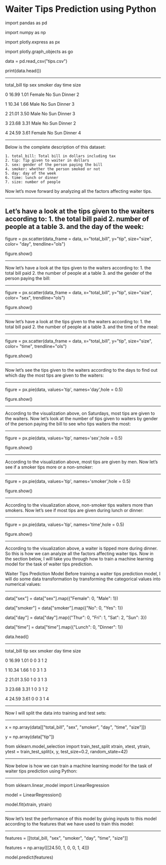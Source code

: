 # Waiter Tips Prediction using Python

import pandas as pd

import numpy as np

import plotly.express as px

import plotly.graph_objects as go

data = pd.read_csv("tips.csv")

print(data.head())

----------------------------------------------------------------------------------------------------------------------------------------
   total_bill   tip     sex smoker  day    time  size
   
0       16.99  1.01  Female     No  Sun  Dinner     2

1       10.34  1.66    Male     No  Sun  Dinner     3

2       21.01  3.50    Male     No  Sun  Dinner     3

3       23.68  3.31    Male     No  Sun  Dinner     2

4       24.59  3.61  Female     No  Sun  Dinner     4

----------------------------------------------------------------------------------------------------------------------------------------

Below is the complete description of this dataset:

    1. total_bill: Total bill in dollars including tax
    2. tip: Tip given to waiter in dollars
    3. sex: gender of the person paying the bill
    4. smoker: whether the person smoked or not
    5. day: day of the week
    6. time: lunch or dinner
    7. size: number of people

Now let’s move forward by analyzing all the factors affecting waiter tips.

----------------------------------------------------------------------------------------------------------------------------------------
Let’s have a look at the tips given to the waiters according to:
    1. the total bill paid
    2. number of people at a table
    3. and the day of the week:
----------------------------------------------------------------------------------------------------------------------------------------
  
figure = px.scatter(data_frame = data, x="total_bill",
                    y="tip", size="size", color= "day", trendline="ols")
                    
figure.show()

----------------------------------------------------------------------------------------------------------------------------------------

Now let’s have a look at the tips given to the waiters according to: 
    1. the total bill paid
    2. the number of people at a table
    3. and the gender of the person paying the bill:

----------------------------------------------------------------------------------------------------------------------------------------

figure = px.scatter(data_frame = data, x="total_bill", y="tip", size="size", color= "sex", trendline="ols")

figure.show()

----------------------------------------------------------------------------------------------------------------------------------------

Now let’s have a look at the tips given to the waiters according to:
    1. the total bill paid
    2. the number of people at a table
    3. and the time of the meal:

----------------------------------------------------------------------------------------------------------------------------------------

figure = px.scatter(data_frame = data, x="total_bill",
                    y="tip", size="size", color= "time", trendline="ols")
                    
figure.show()

----------------------------------------------------------------------------------------------------------------------------------------

Now let’s see the tips given to the waiters according to the days to find out which day the most tips are given to the waiters:

----------------------------------------------------------------------------------------------------------------------------------------

figure = px.pie(data, 
             values='tip', 
             names='day',hole = 0.5)
             
figure.show()

----------------------------------------------------------------------------------------------------------------------------------------

According to the visualization above, on Saturdays, most tips are given to the waiters.
Now let’s look at the number of tips given to waiters by gender of the person paying the bill to see who tips waiters the most:

----------------------------------------------------------------------------------------------------------------------------------------

figure = px.pie(data, 
             values='tip', 
             names='sex',hole = 0.5)
             
figure.show()

----------------------------------------------------------------------------------------------------------------------------------------

According to the visualization above, most tips are given by men. Now let’s see if a smoker tips more or a non-smoker:

----------------------------------------------------------------------------------------------------------------------------------------

figure = px.pie(data, 
             values='tip', 
             names='smoker',hole = 0.5)
             
figure.show()

----------------------------------------------------------------------------------------------------------------------------------------

According to the visualization above, non-smoker tips waiters more than smokers. Now let’s see if most tips are given during lunch or dinner:

----------------------------------------------------------------------------------------------------------------------------------------

figure = px.pie(data, 
             values='tip', 
             names='time',hole = 0.5)
             
figure.show()

----------------------------------------------------------------------------------------------------------------------------------------

According to the visualization above, a waiter is tipped more during dinner.
So this is how we can analyze all the factors affecting waiter tips. Now in the section below, I will take you through how to train a machine learning model for the task of waiter tips prediction.

Waiter Tips Prediction Model
Before training a waiter tips prediction model, I will do some data transformation by transforming the categorical values into numerical values:

----------------------------------------------------------------------------------------------------------------------------------------

data["sex"] = data["sex"].map({"Female": 0, "Male": 1})

data["smoker"] = data["smoker"].map({"No": 0, "Yes": 1})

data["day"] = data["day"].map({"Thur": 0, "Fri": 1, "Sat": 2, "Sun": 3})

data["time"] = data["time"].map({"Lunch": 0, "Dinner": 1})

data.head()

----------------------------------------------------------------------------------------------------------------------------------------

   total_bill   tip  sex  smoker  day  time  size
   
0       16.99  1.01    0       0    3     1     2

1       10.34  1.66    1       0    3     1     3

2       21.01  3.50    1       0    3     1     3

3       23.68  3.31    1       0    3     1     2

4       24.59  3.61    0       0    3     1     4

----------------------------------------------------------------------------------------------------------------------------------------

Now I will split the data into training and test sets:

----------------------------------------------------------------------------------------------------------------------------------------

x = np.array(data[["total_bill", "sex", "smoker", "day", 
                   "time", "size"]])
                   
y = np.array(data["tip"])

from sklearn.model_selection import train_test_split
xtrain, xtest, ytrain, ytest = train_test_split(x, y, 
                                                test_size=0.2, 
                                                random_state=42)

----------------------------------------------------------------------------------------------------------------------------------------

Now below is how we can train a machine learning model for the task of waiter tips prediction using Python:

----------------------------------------------------------------------------------------------------------------------------------------

from sklearn.linear_model import LinearRegression

model = LinearRegression()

model.fit(xtrain, ytrain)

----------------------------------------------------------------------------------------------------------------------------------------

Now let’s test the performance of this model by giving inputs to this model according to the features that we have used to train this model:

----------------------------------------------------------------------------------------------------------------------------------------

features = [[total_bill, "sex", "smoker", "day", "time", "size"]]

features = np.array([[24.50, 1, 0, 0, 1, 4]])

model.predict(features)
